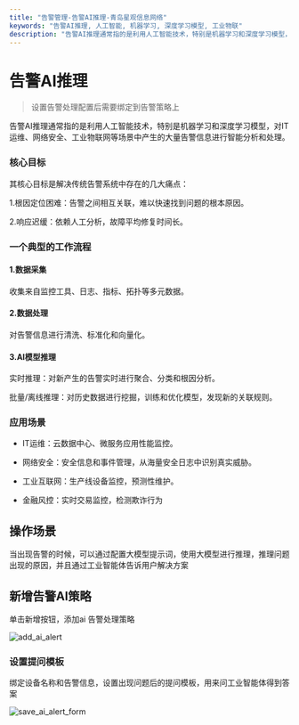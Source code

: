 ```yaml
---
title: "告警管理-告警AI推理-青岛星观信息网络"
keywords: "告警AI推理, 人工智能, 机器学习, 深度学习模型, 工业物联"
description: "告警AI推理通常指的是利用人工智能技术，特别是机器学习和深度学习模型，对IT运维、网络安全、工业物联网等场景中产生的大量告警信息进行智能分析和处理。"
---
```

# 告警AI推理


> 设置告警处理配置后需要绑定到告警策略上

告警AI推理通常指的是利用人工智能技术，特别是机器学习和深度学习模型，对IT运维、网络安全、工业物联网等场景中产生的大量告警信息进行智能分析和处理。

### 核心目标

其核心目标是解决传统告警系统中存在的几大痛点：


1.根因定位困难：告警之间相互关联，难以快速找到问题的根本原因。

2.响应迟缓：依赖人工分析，故障平均修复时间长。

### 一个典型的工作流程

#### 1.数据采集

收集来自监控工具、日志、指标、拓扑等多元数据。

#### 2.数据处理

对告警信息进行清洗、标准化和向量化。

#### 3.AI模型推理

实时推理：对新产生的告警实时进行聚合、分类和根因分析。

批量/离线推理：对历史数据进行挖掘，训练和优化模型，发现新的关联规则。

### 应用场景

- IT运维：云数据中心、微服务应用性能监控。

- 网络安全：安全信息和事件管理，从海量安全日志中识别真实威胁。

- 工业互联网：生产线设备监控，预测性维护。

- 金融风控：实时交易监控，检测欺诈行为



## 操作场景

当出现告警的时候，可以通过配置大模型提示词，使用大模型进行推理，推理问题出现的原因，并且通过工业智能体告诉用户解决方案

## 新增告警AI策略

单击新增按钮，添加ai 告警处理策略

![add_ai_alert](/docs-assets/img/alert/add_ai_alert.png)

### 设置提问模板

绑定设备名称和告警信息，设置出现问题后的提问模板，用来问工业智能体得到答案

![save_ai_alert_form](/docs-assets/img/alert/save_ai_alert_form.png)